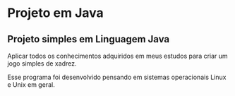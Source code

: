 # Projeto em Java 
## Projeto simples em Linguagem Java 
Aplicar todos os conhecimentos adquiridos em meus estudos para criar um jogo simples de xadrez. 

Esse programa foi desenvolvido pensando em sistemas operacionais Linux e Unix em geral.

### 
